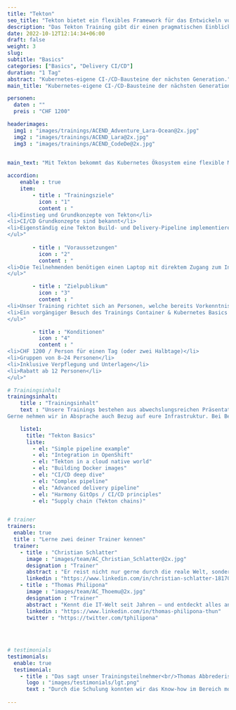 ```yaml
---
title: "Tekton"
seo_title: "Tekton bietet ein flexibles Framework für das Entwickeln von cloud-native CI/CD Pipelines."
description: "Das Tekton Training gibt dir einen pragmatischen Einblick in die Welt von Continious-Integration und Conitinuous-Delivery Systemen (CI/CD)."
date: 2022-10-12T12:14:34+06:00
draft: false
weight: 3
slug: 
subtitle: "Basics"
categories: ["Basics", "Delivery CI/CD"]
duration: "1 Tag"
abstract: "Kubernetes-eigene CI-/CD-Bausteine der nächsten Generation."
main_title: "Kubernetes-eigene CI-/CD-Bausteine der nächsten Generation."

personen: 
  daten : ""
  preis : "CHF 1200"

headerimages:
  img1 : "images/trainings/ACEND_Adventure_Lara-Ocean@2x.jpg"
  img2 : "images/trainings/ACEND_Lara@2x.jpg"
  img3 : "images/trainings/ACEND_CodeDe@2x.jpg"
  

main_text: "Mit Tekton bekommt das Kubernetes Ökosystem eine flexible Möglichkeit, Continuous-Integration- und Continuous-Delivery-Systeme zu integrieren. Mit einem modularen Ansatz werden Steps, Tasks und Pipelines zu standardisierten cloud-native Ressourcen. Im Tekton Basics Training bekommst du die Möglichkeit, selbst einen Einblick zu bekommen, wie die CI/CD Welt nahtlos in cloud-zentrierten Umgebungen integriert wird."

accordion:
    enable : true
    item:
        - title : "Trainingsziele"
          icon : "1"
          content : "
<li>Einstieg und Grundkonzepte von Tekton</li>
<li>CI/CD Grundkonzepte sind bekannt</li>
<li>Eigenständig eine Tekton Build- und Delivery-Pipeline implementieren</li>
</ul>"
 
        - title : "Voraussetzungen"
          icon : "2"
          content : "
<li>Die Teilnehmenden benötigen einen Laptop mit direktem Zugang zum Internet</li>
</ul>"

        - title : "Zielpublikum"
          icon : "3"
          content : "
<li>Unser Training richtet sich an Personen, welche bereits Vorkenntnisse im Bereich von Container-Technologien, Git und Kubernetes besitzen</li>
<li>Ein vorgängiger Besuch des Trainings Container & Kubernetes Basics oder Container & OpenShift Basics wird empfohlen</li>
</ul>"

        - title : "Konditionen"
          icon : "4"
          content : "
<li>CHF 1200 / Person für einen Tag (oder zwei Halbtage)</li>
<li>Gruppen von 8–24 Personen</li>
<li>Inklusive Verpflegung und Unterlagen</li>
<li>Rabatt ab 12 Personen</li>
</ul>"

# Trainingsinhalt
trainingsinhalt: 
    title : "Trainingsinhalt"
    text : "Unsere Trainings bestehen aus abwechslungsreichen Präsentationen und hands-on Labs, um deren Inhalt auf spannende Art und Weise zu vermitteln. 
Gerne nehmen wir in Absprache auch Bezug auf eure Infrastruktur. Bei Bedarf für weitere Inhalte können wir auf euren Wunsch hin Anpassungen vornehmen."

    liste1:
      title: "Tekton Basics"
      liste:
        - el: "Simple pipeline example"
        - el: "Integration in OpenShift"
        - el: "Tekton in a cloud native world"
        - el: "Building Docker images"
        - el: "CI/CD deep dive"
        - el: "Complex pipeline"
        - el: "Advanced delivery pipeline"
        - el: "Harmony GitOps / CI/CD principles"
        - el: "Supply chain (Tekton chains)"


# trainer
trainers:
  enable: true
  title : "Lerne zwei deiner Trainer kennen"
  trainer:
    - title : "Christian Schlatter"
      image : "images/team/AC_Christian_Schlatter@2x.jpg"
      designation : "Trainer"
      abstract : "Er reist nicht nur gerne durch die reale Welt, sondern entdeckt auch in der Cloud Native Landscape neue Orte"
      linkedin : "https://www.linkedin.com/in/christian-schlatter-18170a1a2/"
    - title : "Thomas Philipona"
      image : "images/team/AC_Thoemu@2x.jpg"
      designation : "Trainer"
      abstract : "Kennt die IT-Welt seit Jahren – und entdeckt alles andere auf seinem Drahtesel."
      linkedin : "https://www.linkedin.com/in/thomas-philipona-thun"
      twitter : "https://twitter.com/tphilipona"
      

      
      
# testimonials
testimonials:
  enable: true
  testimonial:
    - title : "Das sagt unser Trainingsteilnehmer<br/>Thomas Abbrederis, Vaduz"
      logo : "images/testimonials/lgt.png"
      text : "Durch die Schulung konnten wir das Know-how im Bereich moderner Container Technologie praxisnah mit der zur Verfügung gestellten OpenShift Plattform vertiefen. Durch die sehr kompetenten Trainer konnte der Respekt vor den neuen Container Technologien reduziert werden und damit den Schulungsteilnehmern für die Zukunft eine sehr gute Basis gelegt werden."
      
---
```

